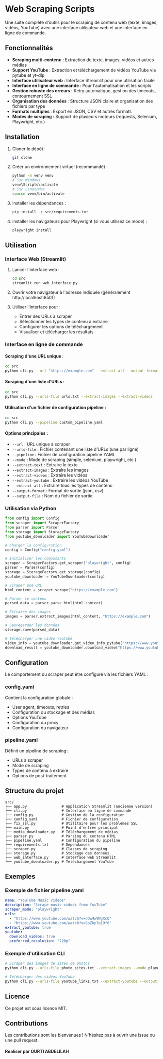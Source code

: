 # Web Scraping Scripts

Une suite complète d'outils pour le scraping de contenu web (texte, images, vidéos, YouTube) avec une interface utilisateur web et une interface en ligne de commande.

## Fonctionnalités

- **Scraping multi-contenu** : Extraction de texte, images, vidéos et autres médias
- **Support YouTube** : Extraction et téléchargement de vidéos YouTube via pytube et yt-dlp
- **Interface utilisateur web** : Interface Streamlit pour une utilisation facile
- **Interface en ligne de commande** : Pour l'automatisation et les scripts
- **Gestion robuste des erreurs** : Retry automatique, gestion des timeouts, contournement SSL
- **Organisation des données** : Structure JSON claire et organisation des fichiers par type
- **Formats multiples** : Export en JSON, CSV et autres formats
- **Modes de scraping** : Support de plusieurs moteurs (requests, Selenium, Playwright, etc.)

## Installation

1. Cloner le dépôt :
   ```bash
   git clone
   ```

2. Créer un environnement virtuel (recommandé) :
   ```bash
   python -m venv venv
   # Sur Windows
   venv\Scripts\activate
   # Sur Linux/Mac
   source venv/bin/activate
   ```

3. Installer les dépendances :
   ```bash
   pip install -r src/requirements.txt
   ```

4. Installer les navigateurs pour Playwright (si vous utilisez ce mode) :
   ```bash
   playwright install
   ```

## Utilisation

### Interface Web (Streamlit)

1. Lancer l'interface web :
   ```bash
   cd src
   streamlit run web_interface.py
   ```

2. Ouvrir votre navigateur à l'adresse indiquée (généralement http://localhost:8501)

3. Utiliser l'interface pour :
   - Entrer des URLs à scraper
   - Sélectionner les types de contenu à extraire
   - Configurer les options de téléchargement
   - Visualiser et télécharger les résultats

### Interface en ligne de commande

#### Scraping d'une URL unique :

```bash
cd src
python cli.py --url "https://example.com" --extract-all --output-format json
```

#### Scraping d'une liste d'URLs :

```bash
cd src
python cli.py --urls-file urls.txt --extract-images --extract-videos
```

#### Utilisation d'un fichier de configuration pipeline :

```bash
cd src
python cli.py --pipeline custom_pipeline.yaml
```

#### Options principales :

- `--url` : URL unique à scraper
- `--urls-file` : Fichier contenant une liste d'URLs (une par ligne)
- `--pipeline` : Fichier de configuration pipeline YAML
- `--mode` : Mode de scraping (simple, selenium, playwright, etc.)
- `--extract-text` : Extraire le texte
- `--extract-images` : Extraire les images
- `--extract-videos` : Extraire les vidéos
- `--extract-youtube` : Extraire les vidéos YouTube
- `--extract-all` : Extraire tous les types de contenu
- `--output-format` : Format de sortie (json, csv)
- `--output-file` : Nom du fichier de sortie

### Utilisation via Python

```python
from config import Config
from scraper import ScraperFactory
from parser import Parser
from storage import StorageFactory
from youtube_downloader import YouTubeDownloader

# Charger la configuration
config = Config("config.yaml")

# Initialiser les composants
scraper = ScraperFactory.get_scraper("playwright", config)
parser = Parser(config)
storage = StorageFactory.get_storage(config)
youtube_downloader = YouTubeDownloader(config)

# Scraper une URL
html_content = scraper.scrape("https://example.com")

# Parser le contenu
parsed_data = parser.parse_html(html_content)

# Extraire des images
images = parser.extract_images(html_content, "https://example.com")

# Sauvegarder les données
storage.save(parsed_data)

# Télécharger une vidéo YouTube
video_info = youtube_downloader.get_video_info_pytube("https://www.youtube.com/watch?v=dQw4w9WgXcQ")
download_result = youtube_downloader.download_video("https://www.youtube.com/watch?v=dQw4w9WgXcQ")
```

## Configuration

Le comportement du scraper peut être configuré via les fichiers YAML :

### config.yaml

Contient la configuration globale :
- User agent, timeouts, retries
- Configuration du stockage et des médias
- Options YouTube
- Configuration du proxy
- Configuration du navigateur

### pipeline.yaml

Définit un pipeline de scraping :
- URLs à scraper
- Mode de scraping
- Types de contenu à extraire
- Options de post-traitement

## Structure du projet

```
src/
├── app.py                # Application Streamlit (ancienne version)
├── cli.py                # Interface en ligne de commande
├── config.py             # Gestion de la configuration
├── config.yaml           # Fichier de configuration
├── fix_ssl.py            # Utilitaire pour les problèmes SSL
├── main.py               # Point d'entrée principal
├── media_downloader.py   # Téléchargement de médias
├── parser.py             # Parsing du contenu HTML
├── pipeline.yaml         # Configuration du pipeline
├── requirements.txt      # Dépendances
├── scraper.py            # Classes de scraping
├── storage.py            # Stockage des données
├── web_interface.py      # Interface web Streamlit
└── youtube_downloader.py # Téléchargement YouTube
```

## Exemples

### Exemple de fichier pipeline.yaml

```yaml
name: "YouTube Music Videos"
description: "Scrape music videos from YouTube"
scraper_mode: "playwright"
urls:
  - "https://www.youtube.com/watch?v=dQw4w9WgXcQ"
  - "https://www.youtube.com/watch?v=9bZkp7q19f0"
extract_youtube: true
youtube:
  download_videos: true
  preferred_resolution: "720p"
```

### Exemple d'utilisation CLI

```bash
# Scraper des images de sites de photos
python cli.py --urls-file photo_sites.txt --extract-images --mode playwright

# Télécharger des vidéos YouTube
python cli.py --urls-file youtube_links.txt --extract-youtube --output-file youtube_videos
```

## Licence

Ce projet est sous licence MIT.

## Contributions

Les contributions sont les bienvenues ! N'hésitez pas à ouvrir une issue ou une pull request.

#### Realiser par OURTI ABDELILAH